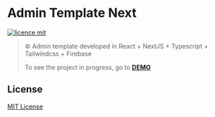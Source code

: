 # Admin Template Next

[![licence mit](https://img.shields.io/github/license/leoRangel/tindev-app)](https://github.com/LeoRangel/admin-template-next/blob/master/LICENSE)

> :gear: Admin template developed in React + NextJS + Typescript + Tailwindcss + Firebase
>
> To see the project in progress, go to [**DEMO**](https://admin-template-next.vercel.app)

<!--
<p align="center">
  <img alt="Tela de login do projeto" src="src/assets/images/tela-login.png" />
</p>
 -->
 
## License
[MIT License](https://github.com/LeoRangel/admin-template-next/blob/master/LICENSE)
